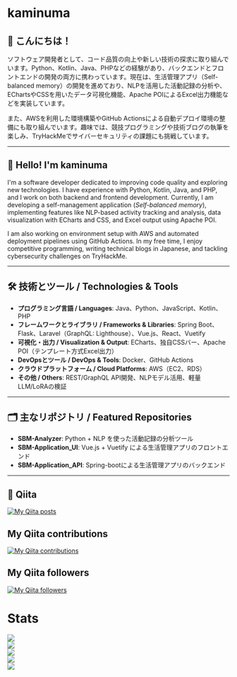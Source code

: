# kaminuma

## 👋 こんにちは！  
ソフトウェア開発者として、コード品質の向上や新しい技術の探求に取り組んでいます。Python、Kotlin、Java、PHPなどの経験があり、バックエンドとフロントエンドの開発の両方に携わっています。現在は、生活管理アプリ（Self-balanced memory）の開発を進めており、NLPを活用した活動記録の分析や、EChartsやCSSを用いたデータ可視化機能、Apache POIによるExcel出力機能などを実装しています。

また、AWSを利用した環境構築やGitHub Actionsによる自動デプロイ環境の整備にも取り組んでいます。趣味では、競技プログラミングや技術ブログの執筆を楽しみ、TryHackMeでサイバーセキュリティの課題にも挑戦しています。

---

## 👋 Hello! I'm kaminuma  
I'm a software developer dedicated to improving code quality and exploring new technologies. I have experience with Python, Kotlin, Java, and PHP, and I work on both backend and frontend development. Currently, I am developing a self-management application (*Self-balanced memory*), implementing features like NLP-based activity tracking and analysis, data visualization with ECharts and CSS, and Excel output using Apache POI.

I am also working on environment setup with AWS and automated deployment pipelines using GitHub Actions. In my free time, I enjoy competitive programming, writing technical blogs in Japanese, and tackling cybersecurity challenges on TryHackMe.

---

## 🛠️ 技術とツール / Technologies & Tools  

- **プログラミング言語 / Languages**: Java、Python、JavaScript、Kotlin、PHP  
- **フレームワークとライブラリ / Frameworks & Libraries**: Spring Boot、Flask、Laravel（GraphQL: Lighthouse）、Vue.js、React、Vuetify  
- **可視化・出力 / Visualization & Output**: ECharts、独自CSSバー、Apache POI（テンプレート方式Excel出力）  
- **DevOpsとツール / DevOps & Tools**: Docker、GitHub Actions  
- **クラウドプラットフォーム / Cloud Platforms**: AWS（EC2、RDS）  
- **その他 / Others**: REST/GraphQL API開発、NLPモデル活用、軽量LLM/LoRAの検証  

---

## 🗂️ 主なリポジトリ / Featured Repositories
- **SBM-Analyzer**: Python + NLP を使った活動記録の分析ツール
- **SBM-Application_UI**: Vue.js + Vuetify による生活管理アプリのフロントエンド
- **SBM-Application_API**: Spring-bootによる生活管理アプリのバックエンド

---

## 📄 Qiita
[![My Qiita posts](https://qiita-badge.apiapi.app/s/kaminuma/posts.svg)](http://qiita.com/kaminuma)  
## My Qiita contributions
[![My Qiita contributions](https://qiita-badge.apiapi.app/s/kaminuma/contributions.svg)](http://qiita.com/kaminuma)  
## My Qiita followers
[![My Qiita followers](https://qiita-badge.apiapi.app/s/kaminuma/followers.svg)](http://qiita.com/kaminuma)

# Stats  
![](http://github-profile-summary-cards.vercel.app/api/cards/profile-details?username=kaminuma&theme=gruvbox)  
![](http://github-profile-summary-cards.vercel.app/api/cards/repos-per-language?username=kaminuma&theme=gruvbox)  
![](http://github-profile-summary-cards.vercel.app/api/cards/most-commit-language?username=kaminuma&theme=gruvbox)  
![](http://github-profile-summary-cards.vercel.app/api/cards/stats?username=kaminuma&theme=gruvbox)  
![](http://github-profile-summary-cards.vercel.app/api/cards/productive-time?username=kaminuma&theme=gruvbox&utcOffset=9)
